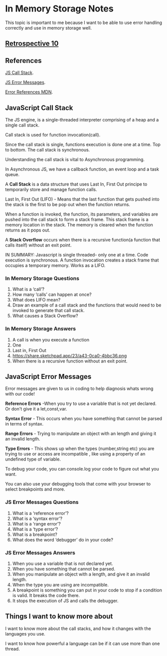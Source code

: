 # In Memory Storage Notes

This topic is important to me because I want to be able to use error handling correctly and use in memory storage well.

## [Retrospective 10](https://connerkt.github.io/Reading-Notes/301/Class10/Retro10)

## References

[JS Call Stack](https://medium.freecodecamp.org/understanding-the-javascript-call-stack-861e41ae61d4).

[JS Error Messages](https://codeburst.io/javascript-error-messages-debugging-d23f84f0ae7c).

[Error References MDN](https://developer.mozilla.org/en-US/docs/Web/JavaScript/Reference/Errors).

## JavaScript Call Stack

The JS engine, is a single-threaded interpreter comprising of a heap and a single call stack.

Call stack is used for function invocation(call).

Since the call stack is single, functions execution is done one at a time. Top to bottom. The call stack is synchronous.

Understanding the call stack is vital to Asynchronous programming.

In Asynchronous JS, we have a callback function, an event loop and a task queue.

A **Call Stack** is a data structure that uses Last In, First Out principe to temporarily store and manage function calls.

Last In, First Out (LIFO) - Means that the last function that gets pushed into the stack is the first to be pop out when the function returns.

When a function is invoked, the function, its parameters, and variables are pushed into the call stack to form a stack frame. This stack frame is a memory location in the stack. The memory is cleared when the function returns as it pops out.

A **Stack Overflow** occurs when there is a recursive function(a function that calls itself) without an exit point.

IN SUMMARY:
Javascript is single threaded- only one at a time.
Code execution is synchronous.
A function invocation creates a stack frame that occupies a temporary memory.
Works as a LIFO.

### In Memory Storage Questions

1. What is a ‘call’?
2. How many ‘calls’ can happen at once?
3. What does LIFO mean?
4. Draw an example of a call stack and the functions that would need to be invoked to generate that call stack.
5. What causes a Stack Overflow?

### In Memory Storage Answers

1. A call is when you execute a function
2. One
3. Last in, First Out
4. https://share.sketchpad.app/23/a43-0ca0-4bbc36.png
5. When there is a recursive function without an exit point.

## JavaScript Error Messages

Error messages are given to us in coding to help diagnosis whats wrong with our code!

**Reference Errors** -When you try to use a variable that is not yet declared. Or don't give it a let,const,var.

**Syntax Error** - This occurs when you have something that cannot be parsed in terms of syntax.

**Range Errors** - Trying to manipulate an object with an length and giving it an invalid length.

**Type Errors** - This shows up when the types (number,string etc) you are trying to use or access are incompatible , like using a property of an undefined type of variable.

To debug your code, you can console.log your code to figure out what you want.

You can also use your debugging tools that come with your browser to select breakpoints and more.

### JS Error Messages Questions

1. What is a ‘reference error’?
2. What is a ‘syntax error’?
3. What is a ‘range error’?
4. What is a ‘type error’?
5. What is a breakpoint?
6. What does the word ‘debugger’ do in your code?

### JS Error Messages Answers

1. When you use a variable that is not declared yet.
2. When you have something that cannot be parsed.
3. When you manipulate an object with a length, and give it an invalid length.
4. When the type you are using are incompatible.
5. A breakpoint is something you can put in your code to stop if a condition is valid. It breaks the code there.
6. It stops the execution of JS and calls the debugger.

## Things I want to know more about

I want to know more about the call stacks, and how it changes with the languages you use.

I want to know how powerful a language can be if it can use more than one thread.
